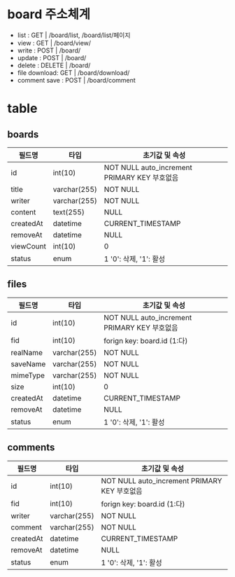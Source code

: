 # board 주소체계
- list         : GET  	| /board/list, /board/list/페이지
- view         : GET  	| /board/view/<idx>
- write        : POST 	| /board/
- update       : POST 	| /board/<idx>
- delete			 : DELETE | /board/<idx>
- file download: GET 		| /board/download/<idx>
- comment save : POST 	| /board/comment

# table
## boards
| 필드명		|		타입		 			|	초기값 및 속성															|
| ----------|-----------------|---------------------------------------------|
|id					|		int(10) 			|	NOT NULL auto_increment PRIMARY KEY 부호없음|
|title			|		varchar(255)	| NOT NULL |
|writer			|		varchar(255)	| NOT NULL |
|content		|		text(255)			| NULL |
|createdAt	|		datetime			| CURRENT_TIMESTAMP |
|removeAt		|		datetime			| NULL |
|viewCount	|		int(10)				| 0 |
|status			|		enum					| 1 '0': 삭제, '1': 활성 |

## files
| 필드명		|		타입		 			|	초기값 및 속성															|
| ----------|-----------------|---------------------------------------------|
| id				|		int(10) 			|	NOT NULL auto_increment PRIMARY KEY 부호없음|
| fid				|		int(10) 			|	forign key: board.id (1:다) |
| realName	|		varchar(255)	| NOT NULL |
| saveName	|		varchar(255)	| NOT NULL |
| mimeType	|		varchar(255)	| NOT NULL |
| size 			|		int(10)				| 0 |
| createdAt	|		datetime			| CURRENT_TIMESTAMP |
| removeAt	|		datetime			| NULL |
| status		|		enum					| 1 '0': 삭제, '1': 활성 |

## comments
| 필드명		|		타입		 			|	초기값 및 속성															|
| ----------|-----------------|---------------------------------------------|
| id				|		int(10) 			|	NOT NULL auto_increment PRIMARY KEY 부호없음|
| fid				|		int(10) 			|	forign key: board.id (1:다) |
| writer		|		varchar(255)	| NOT NULL |
| comment		|		varchar(255)	| NOT NULL |
| createdAt	|		datetime			| CURRENT_TIMESTAMP |
| removeAt	|		datetime			| NULL |
| status		|		enum					| 1 '0': 삭제, '1': 활성 |

